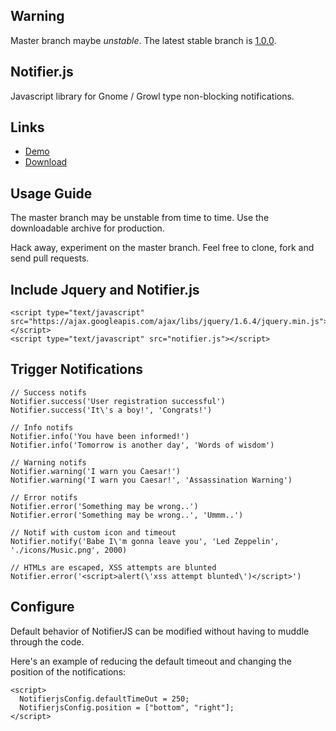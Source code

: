## Warning
Master branch maybe *unstable*. The latest stable branch is [1.0.0](https://github.com/Srirangan/notifer.js/tree/1.0.0).

## Notifier.js
Javascript library for Gnome / Growl type non-blocking notifications.

## Links
* [Demo](http://www.srirangan.net/demos/notifier.js/index.html)
* [Download](https://github.com/downloads/Srirangan/notifer.js/notifier.js.zip)

## Usage Guide

The master branch may be unstable from time to time. Use the downloadable archive for production.

Hack away, experiment on the master branch. Feel free to clone, fork and send pull requests.

## Include Jquery and Notifier.js

    <script type="text/javascript" src="https://ajax.googleapis.com/ajax/libs/jquery/1.6.4/jquery.min.js"></script>
    <script type="text/javascript" src="notifier.js"></script>

## Trigger Notifications

    // Success notifs
    Notifier.success('User registration successful')
    Notifier.success('It\'s a boy!', 'Congrats!')

    // Info notifs
    Notifier.info('You have been informed!')
    Notifier.info('Tomorrow is another day', 'Words of wisdom')

    // Warning notifs
    Notifier.warning('I warn you Caesar!')
    Notifier.warning('I warn you Caesar!', 'Assassination Warning')

    // Error notifs
    Notifier.error('Something may be wrong..')
    Notifier.error('Something may be wrong..', 'Ummm..')

    // Notif with custom icon and timeout
    Notifier.notify('Babe I\'m gonna leave you', 'Led Zeppelin', './icons/Music.png', 2000)

    // HTMLs are escaped, XSS attempts are blunted
    Notifier.error('<script>alert(\'xss attempt blunted\')</script>')

## Configure

  Default behavior of NotifierJS can be modified without having to muddle through the code.

  Here's an example of reducing the default timeout and changing the position of the notifications:

    <script>
      NotifierjsConfig.defaultTimeOut = 250;
      NotifierjsConfig.position = ["bottom", "right"];
    </script>
